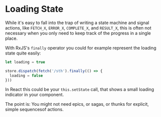 # Loading State

While it's easy to fall into the trap of writing a state machine and signal actions, like
`FETCH_X`, `ERROR_X`, `COMPLETE_X`, and `RESULT_X`, this is often not necessary when you
only need to keep track of the progress in a single place.

With RxJS's `finally` operator you could for example represent the loading state quite
easily:

```js
let loading = true

store.dispatch(fetch('/sth').finally(() => {
  loading = false
}))
```

In React this could be your `this.setState` call, that shows a small loading indicator in
your component.

The point is: You might not need epics, or sagas, or thunks for explicit, simple sequencesof actions.

